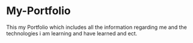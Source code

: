 # My-Portfolio
This my Portfolio which includes all the information regarding me and the technologies i am learning and have learned and ect.
